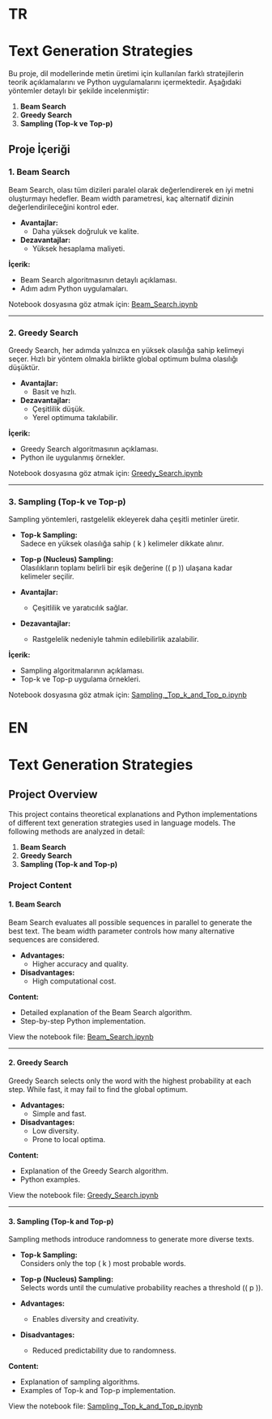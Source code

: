 # TR
# Text Generation Strategies

Bu proje, dil modellerinde metin üretimi için kullanılan farklı stratejilerin teorik açıklamalarını ve Python uygulamalarını içermektedir. Aşağıdaki yöntemler detaylı bir şekilde incelenmiştir:

1. **Beam Search**
2. **Greedy Search**
3. **Sampling (Top-k ve Top-p)**

## Proje İçeriği

### 1. Beam Search
Beam Search, olası tüm dizileri paralel olarak değerlendirerek en iyi metni oluşturmayı hedefler. Beam width parametresi, kaç alternatif dizinin değerlendirileceğini kontrol eder.

- **Avantajlar:**  
  - Daha yüksek doğruluk ve kalite.
- **Dezavantajlar:**  
  - Yüksek hesaplama maliyeti.

**İçerik:**  
- Beam Search algoritmasının detaylı açıklaması.
- Adım adım Python uygulamaları.

Notebook dosyasına göz atmak için: [Beam_Search.ipynb](Beam_Search.ipynb)

---

### 2. Greedy Search
Greedy Search, her adımda yalnızca en yüksek olasılığa sahip kelimeyi seçer. Hızlı bir yöntem olmakla birlikte global optimum bulma olasılığı düşüktür.

- **Avantajlar:**  
  - Basit ve hızlı.
- **Dezavantajlar:**  
  - Çeşitlilik düşük.
  - Yerel optimuma takılabilir.

**İçerik:**  
- Greedy Search algoritmasının açıklaması.
- Python ile uygulanmış örnekler.

Notebook dosyasına göz atmak için: [Greedy_Search.ipynb](Greedy_Search.ipynb)

---

### 3. Sampling (Top-k ve Top-p)
Sampling yöntemleri, rastgelelik ekleyerek daha çeşitli metinler üretir.

- **Top-k Sampling:**  
  Sadece en yüksek olasılığa sahip \( k \) kelimeler dikkate alınır.
- **Top-p (Nucleus) Sampling:**  
  Olasılıkların toplamı belirli bir eşik değerine (\( p \)) ulaşana kadar kelimeler seçilir.

- **Avantajlar:**  
  - Çeşitlilik ve yaratıcılık sağlar.
- **Dezavantajlar:**  
  - Rastgelelik nedeniyle tahmin edilebilirlik azalabilir.

**İçerik:**  
- Sampling algoritmalarının açıklaması.
- Top-k ve Top-p uygulama örnekleri.

Notebook dosyasına göz atmak için: [Sampling,_Top_k_and_Top_p.ipynb](Sampling,_Top_k_and_Top_p.ipynb)


# EN

# Text Generation Strategies

## Project Overview

This project contains theoretical explanations and Python implementations of different text generation strategies used in language models. The following methods are analyzed in detail:

1. **Beam Search**
2. **Greedy Search**
3. **Sampling (Top-k and Top-p)**

### Project Content

#### 1. Beam Search
Beam Search evaluates all possible sequences in parallel to generate the best text. The beam width parameter controls how many alternative sequences are considered.

- **Advantages:**  
  - Higher accuracy and quality.
- **Disadvantages:**  
  - High computational cost.

**Content:**  
- Detailed explanation of the Beam Search algorithm.
- Step-by-step Python implementation.

View the notebook file: [Beam_Search.ipynb](Beam_Search.ipynb)

---

#### 2. Greedy Search
Greedy Search selects only the word with the highest probability at each step. While fast, it may fail to find the global optimum.

- **Advantages:**  
  - Simple and fast.
- **Disadvantages:**  
  - Low diversity.
  - Prone to local optima.

**Content:**  
- Explanation of the Greedy Search algorithm.
- Python examples.

View the notebook file: [Greedy_Search.ipynb](Greedy_Search.ipynb)

---

#### 3. Sampling (Top-k and Top-p)
Sampling methods introduce randomness to generate more diverse texts.

- **Top-k Sampling:**  
  Considers only the top \( k \) most probable words.
- **Top-p (Nucleus) Sampling:**  
  Selects words until the cumulative probability reaches a threshold (\( p \)).

- **Advantages:**  
  - Enables diversity and creativity.
- **Disadvantages:**  
  - Reduced predictability due to randomness.

**Content:**  
- Explanation of sampling algorithms.
- Examples of Top-k and Top-p implementation.

View the notebook file: [Sampling,_Top_k_and_Top_p.ipynb](Sampling,_Top_k_and_Top_p.ipynb)
